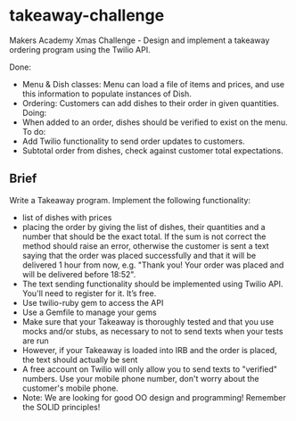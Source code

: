 takeaway-challenge
==================

Makers Academy Xmas Challenge - Design and implement a takeaway ordering program using the Twilio API. 

Done:
* Menu & Dish classes: Menu can load a file of items and prices, and use this information to populate instances of Dish.
* Ordering: Customers can add dishes to their order in given quantities.
Doing:
* When added to an order, dishes should be verified to exist on the menu.
To do:
* Add Twilio functionality to send order updates to customers.
* Subtotal order from dishes, check against customer total expectations.


Brief
-----
Write a Takeaway program.
Implement the following functionality:
* list of dishes with prices
* placing the order by giving the list of dishes, their quantities and a number that should be the exact total. If the sum is not correct the method should raise an error, otherwise the customer is sent a text saying that the order was placed successfully and that it will be delivered 1 hour from now, e.g. "Thank you! Your order was placed and will be delivered before 18:52".
* The text sending functionality should be implemented using Twilio API. You'll need to register for it. It’s free.
* Use twilio-ruby gem to access the API
* Use a Gemfile to manage your gems
* Make sure that your Takeaway is thoroughly tested and that you use mocks and/or stubs, as necessary to not to send texts when your tests are run
* However, if your Takeaway is loaded into IRB and the order is placed, the text should actually be sent
* A free account on Twilio will only allow you to send texts to "verified" numbers. Use your mobile phone number, don't worry about the customer's mobile phone.
* Note: We are looking for good OO design and programming! Remember the SOLID principles!

